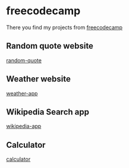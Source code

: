 # freecodecamp

There you find my projects from [freecodecamp](https://www.freecodecamp.org/)

## Random quote website
[random-quote](https://dragosbus.github.io/freecodecamp/intermediate_projects/random_quote/)

## Weather website
[weather-app](https://dragosbus.github.io/freecodecamp/intermediate_projects/weather/)

## Wikipedia Search app
[wikipedia-app](https://dragosbus.github.io/freecodecamp/intermediate_projects/wikipedia/)

## Calculator
[calculator](https://dragosbus.github.io/freecodecamp/advanced_projects/calculator/)
